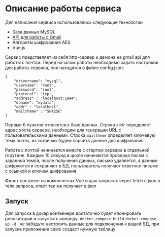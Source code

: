 # Описание работы сервиса
Для написания сервиса использовались следующие технологии
* База данных MySQL
* [API для работы с Gmail](https://godoc.org/google.golang.org/api/gmail/v1)
* Алгоритм шифрования AES
* Vue.js

Сервис представляет из себя http-сервер и демона на gmail api для работы с почтой.
Перед началом работы необходимо задать настрокий для работы сервиса, они находятся в файле config.json:
```
{
    "drivername": "mysql",
    "username": "root",
    "password": "root",
    "protocol": "tcp",
    "address" : "localhost:1994",
    "dbname": "mydata",   
    "addr" : "localhost",
    "mailtheme" : "SHA256"  
}
```
Первые 6 пунктов относятся к базе данных. 
Строка ```addr``` определяет адрес хоста сервера, необходим для генерации URL с пользовательскими данными.
Строка ```mailtheme``` определяет ключевую тему почты, из котой мы будем парсить данные для шифрования.

Работа с почтой начинается вместе с стартом сервера в отдельной горутине. 
Каждые 10 секунд в цикле начинается проверка писем с заданной темой, после получения данных, письмо удаляется, а данные шифруются и сохраняют в БД, пользователь получает ответное письмо с ссылкой и ключем шифрования

Фронт построен на компонентах Vue и ajax запросах через fetch с json в теле запроса, ответ так же получает в json

## Запуск
Для запуска в докер контейнере достаточно будет клонировать репозиторий и запустить команду: 
```docker-compose build```
```docker-compose up -d ```
не забудьте настроить данные для подключения к вашей БД, при запуске приложение само создаст нужную таблицу
